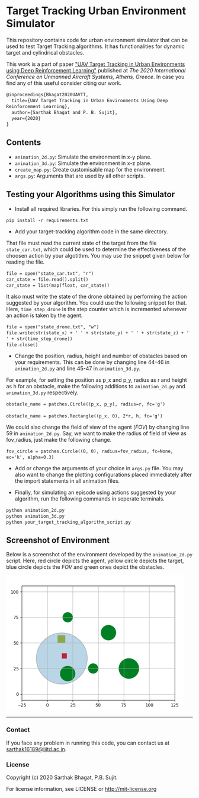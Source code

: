 # Target Tracking Urban Environment Simulator

This repository contains code for urban environment simulator that can be used to test Target Tracking algorithms. It has functionalities for dynamic target and cylindrical obstacles. 

This work is a part of paper <a href="https://arxiv.org/abs/2007.10934">"UAV Target Tracking in Urban Environments using Deep Reinforcement Learning"</a> published at <i>The 2020 International Conference on Unmanned Aircraft Systems, Athens, Greece</i>. In case you find any of this useful consider citing our work.

```
@inproceedings{Bhagat2020UAVTT,
  title={UAV Target Tracking in Urban Environments Using Deep Reinforcement Learning},
  author={Sarthak Bhagat and P. B. Sujit},
  year={2020}
}
```

## Contents

- `animation_2d.py`: Simulate the environment in x-y plane.
- `animation_3d.py`: Simulate the environment in x-z plane.
- `create_map.py`: Create customisable map for the environment. 
- `args.py`: Arguments that are used by all other scripts.

## Testing your Algorithms using this Simulator

- Install all required libraries. For this simply run the following command.
```
pip install -r requirements.txt
```

- Add your target-tracking algorithm code in the same directory. 

That file must read the current state of the target from the file `state_car.txt`, which could be used to determine the effectiveness of the choosen action by your algotithm. You may use the snippet given below for reading the file.

```
file = open("state_car.txt", "r")
car_state = file.read().split()
car_state = list(map(float, car_state))
```

It also must write the state of the drone obtained by performing the action suggested by your algorithm. You could use the following snippet for that. Here, `time_step_drone` is the step counter which is incremented whenever an action is taken by the agent.

```
file = open("state_drone.txt", "w")
file.write(str(state_x) + ' ' + str(state_y) + ' ' + str(state_z) + ' ' + str(time_step_drone))
file.close()
```

- Change the position, radius, height and number of obstacles based on your requirements. This can be done by changing line 44-46 in `animation_2d.py` and line 45-47 in `animation_3d.py`. 

For example, for setting the position as p_x and p_y, radius as r and height as h for an obstacle, make the following additions to `animation_2d.py` and `animation_3d.py` respectively.

```
obstacle_name = patches.Circle((p_x, p_y), radius=r, fc='g')

obstacle_name = patches.Rectangle((p_x, 0), 2*r, h, fc='g') 
```

We could also change the field of view of the agent (<i>FOV</i>) by changing line 59 in `animation_2d.py`. Say, we want to make the radius of field of view as fov_radius, just make the following change.

```
fov_circle = patches.Circle((0, 0), radius=fov_radius, fc=None, ec='k', alpha=0.3)
```

- Add or change the arguments of your choice in `args.py` file. You may also want to change the plotting configurations placed immediately after the import statements in all animation files.

- Finally, for simulating an episode using actions suggested by your algorithm, run the following commands in seperate terminals.

```
python animation_2d.py
python animation_3d.py
python your_target_tracking_algorithm_script.py
```

## Screenshot of Environment

Below is a screenshot of the environment developed by the `animation_2d.py` script. Here, red circle depicts the agent, yellow circle depicts the target, blue circle depicts the <i>FOV</i> and green ones depict the obstacles.

![figure](environment.png)

---
### Contact

If you face any problem in running this code, you can contact us at sarthak16189@iiitd.ac.in.

### License

Copyright (c) 2020 Sarthak Bhagat, P.B. Sujit. 

For license information, see LICENSE or http://mit-license.org


